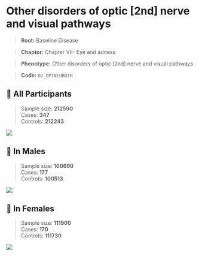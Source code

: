 # Other disorders of optic [2nd] nerve and visual pathways

> **Root:** Baseline Disease  

> **Chapter:** Chapter VII- Eye and adnexa  

> **Phenotype:** Other disorders of optic [2nd] nerve and visual pathways  

> **Code:** `H7_OPTNEUROTH`

## 🧪 All Participants  
> Sample size: **212590**  
> Cases: **347**  
> Controls: **212243**
<img src="/Disease/Figures/ALL/Incidence/H7_OPTNEUROTH.png"/>
<CsvTable src="/Disease/Data/ALL/Incidence/COX_H7_OPTNEUROTH.csv" label="🔍 View full results" />

## 👨 In Males  
> Sample size: **100690**  
> Cases: **177**  
> Controls: **100513**
<img src="/Disease/Figures/Male/Incidence/H7_OPTNEUROTH.png"/>
<CsvTable src="/Disease/Data/Male/Incidence/COX_H7_OPTNEUROTH.csv" label="🔍 View full results" />

## 👩 In Females  
> Sample size: **111900**  
> Cases: **170**  
> Controls: **111730**
<img src="/Disease/Figures/Female/Incidence/H7_OPTNEUROTH.png"/>
<CsvTable src="/Disease/Data/Female/Incidence/COX_H7_OPTNEUROTH.csv" label="🔍 View full results" />
